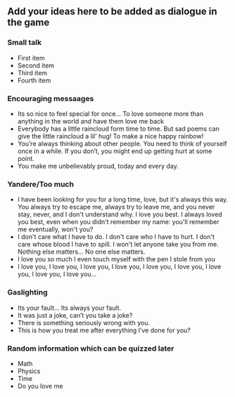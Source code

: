 ## Add your ideas here to be added as dialogue in the game

### Small talk

<ul>
  <li>First item</li>
  <li>Second item</li>
  <li>Third item</li>
  <li>Fourth item</li>
</ul> 

### Encouraging messaages

<ul>
  <li>Its so nice to feel special for once... To love someone more than anything in the world and have them love me back</li>
  <li>Everybody has a little raincloud form time to time. But sad poems can give the little raincloud a lil' hug! To make a nice happy rainbow!</li>
  <li>You’re always thinking about other people. You need to think of yourself once in a while. If you don’t, you might end up getting hurt at some point.</li>
  <li>You make me unbelievably proud, today and every day.</li>
</ul> 

### Yandere/Too much

<ul>
  <li>I have been looking for you for a long time, love, but it's always this way. You always try to escape me, always try to leave me, and you never stay, never, and I don't understand why. I love you best. I always loved you best, even when you didn't remember my name: you'll remember me eventually, won't you?</li>
  <li>I don't care what I have to do. I don't care who I have to hurt. I don't care whose blood I have to spill. I won't let anyone take you from me. Nothing else matters... No one else matters.</li>
  <li>I love you so much I even touch myself with the pen I stole from you</li>
  <li>I love you, I love you, I love you, I love you, I love you, I love you, I love you, I love you, I love you...</li>
</ul> 

### Gaslighting

<ul>
  <li>Its your fault... Its always your fault.</li>
  <li>It was just a joke, can’t you take a joke?</li>
  <li>There is something seriously wrong with you.</li>
  <li>This is how you treat me after everything I’ve done for you?</li>
</ul> 

### Random information which can be quizzed later

<ul>
  <li>Math</li>
  <li>Physics</li>
  <li>Time</li>
  <li>Do you love me</li>
</ul> 
